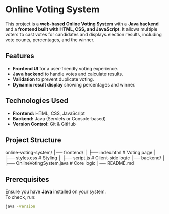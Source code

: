# Online Voting System

This project is a **web-based Online Voting System** with a **Java backend** and a **frontend built with HTML, CSS, and JavaScript**. It allows multiple voters to cast votes for candidates and displays election results, including vote counts, percentages, and the winner.

## Features
- **Frontend UI** for a user-friendly voting experience.
- **Java backend** to handle votes and calculate results.
- **Validation** to prevent duplicate voting.
- **Dynamic result display** showing percentages and winner.

## Technologies Used
- **Frontend:** HTML, CSS, JavaScript
- **Backend:** Java (Servlets or Console-based)
- **Version Control:** Git & GitHub

## Project Structure
online-voting-system/ │── frontend/ │   ├── index.html      # Voting page │   ├── styles.css      # Styling │   ├── script.js       # Client-side logic │── backend/ │   ├── OnlineVotingSystem.java  # Core logic │── README.md

## Prerequisites
Ensure you have **Java** installed on your system.  
To check, run:
```sh
java -version
